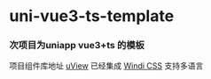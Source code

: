 # uni-vue3-ts-template

### 次项目为uniapp vue3+ts 的模板


项目组件库地址 [uView](https://vkuviewdoc.fsq.pub/)
已经集成 [Windi CSS](https://windicss.org/)
支持多语言
